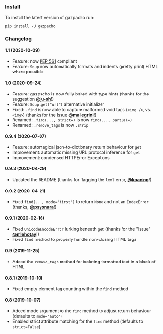 ### Install

To install the latest version of gazpacho run:

```
pip install -U gazpacho
```

### Changelog

#### 1.1 (2020-10-09)

- Feature: now [PEP 561](https://www.python.org/dev/peps/pep-0561/) compliant
- Feature: `Soup` now automatically formats and indents (pretty print) HTML where possible

#### 1.0 (2020-09-24)

- Feature: gazpacho is now fully baked with type hints (thanks for the suggestion [**@ju-sh**](https://github.com/ju-sh)!)
- Feature: `Soup.get("url")` alternative initializer
- Fixed: `.find` is now able to capture malformed void tags (`<img />`, vs. `<img>`) (thanks for the Issue [**@mallegrini**](https://github.com/mallegrini)!)
- Renamed: `.find(..., strict=)` is now `find(..., partial=)`
- Renamed: `.remove_tags` is now `.strip`


#### 0.9.4 (2020-07-07)

- Feature: automagical json-to-dictionary return behaviour for `get`
- Improvement: automatic missing URL protocol inference for `get`
- Improvement: condensed HTTPError Exceptions

#### 0.9.3 (2020-04-29)

- Updated the README (thanks for flagging the `lxml` error, [**@koaning**](https://github.com/koaning)!)

#### 0.9.2 (2020-04-21)

- Fixed `find(..., mode='first')` to return `None` and not an `IndexError` (thanks, [**@psyonara**](https://github.com/maxhumber/gazpacho/issues/14)!)

#### 0.9.1 (2020-02-16)

- Fixed `UnicodeEncodeError` lurking beneath `get` (thanks for the "Issue" [**@mlehotay**](https://github.com/mlehotay)!)
- Fixed `find` method to properly handle non-closing HTML tags

#### 0.9 (2019-11-25)

- Added the `remove_tags` method for isolating formatted text in a block of HTML

#### 0.8.1 (2019-10-10)

- Fixed empty element tag counting within the `find` method

#### 0.8 (2019-10-07)

* Added mode argument to the `find` method to adjust return behaviour (defaults to `mode='auto'`)
* Enabled strict attribute matching for the `find` method (defaults to `strict=False`)
